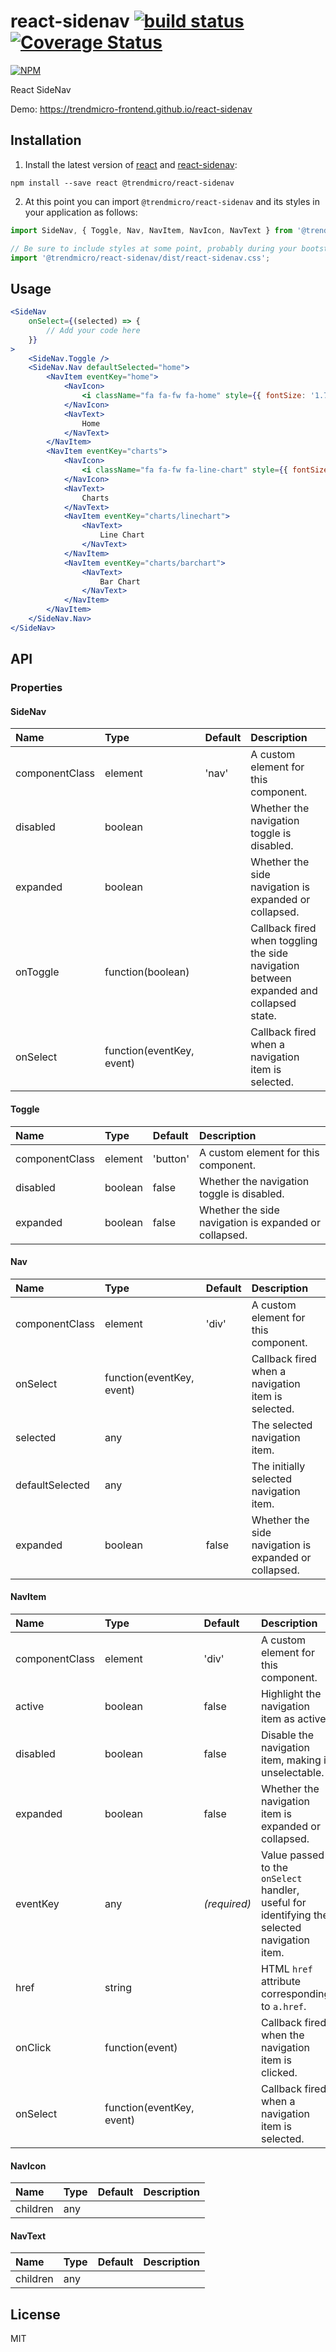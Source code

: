 # react-sidenav [![build status](https://travis-ci.org/trendmicro-frontend/react-sidenav.svg?branch=master)](https://travis-ci.org/trendmicro-frontend/react-sidenav) [![Coverage Status](https://coveralls.io/repos/github/trendmicro-frontend/react-sidenav/badge.svg?branch=master)](https://coveralls.io/github/trendmicro-frontend/react-sidenav?branch=master)

[![NPM](https://nodei.co/npm/@trendmicro/react-sidenav.png?downloads=true&stars=true)](https://nodei.co/npm/@trendmicro/react-sidenav/)

React SideNav

Demo: https://trendmicro-frontend.github.io/react-sidenav

## Installation

1. Install the latest version of [react](https://github.com/facebook/react) and [react-sidenav](https://github.com/trendmicro-frontend/react-sidenav):

  ```
  npm install --save react @trendmicro/react-sidenav
  ```

2. At this point you can import `@trendmicro/react-sidenav` and its styles in your application as follows:

  ```js
  import SideNav, { Toggle, Nav, NavItem, NavIcon, NavText } from '@trendmicro/react-sidenav';

  // Be sure to include styles at some point, probably during your bootstraping
  import '@trendmicro/react-sidenav/dist/react-sidenav.css';
  ```

## Usage

```jsx
<SideNav
    onSelect={(selected) => {
        // Add your code here
    }}
>
    <SideNav.Toggle />
    <SideNav.Nav defaultSelected="home">
        <NavItem eventKey="home">
            <NavIcon>
                <i className="fa fa-fw fa-home" style={{ fontSize: '1.75em' }} />
            </NavIcon>
            <NavText>
                Home
            </NavText>
        </NavItem>
        <NavItem eventKey="charts">
            <NavIcon>
                <i className="fa fa-fw fa-line-chart" style={{ fontSize: '1.75em' }} />
            </NavIcon>
            <NavText>
                Charts
            </NavText>
            <NavItem eventKey="charts/linechart">
                <NavText>
                    Line Chart
                </NavText>
            </NavItem>
            <NavItem eventKey="charts/barchart">
                <NavText>
                    Bar Chart
                </NavText>
            </NavItem>
        </NavItem>
    </SideNav.Nav>
</SideNav>
```

## API

### Properties

#### SideNav

Name | Type | Default | Description 
:--- | :--- | :------ | :----------
componentClass | element | 'nav' | A custom element for this component.
disabled | boolean | | Whether the navigation toggle is disabled.
expanded | boolean | | Whether the side navigation is expanded or collapsed.
onToggle | function(boolean) | | Callback fired when toggling the side navigation between expanded and collapsed state.
onSelect | function(eventKey, event) | | Callback fired when a navigation item is selected.

#### Toggle

Name | Type | Default | Description 
:--- | :--- | :------ | :----------
componentClass | element | 'button' | A custom element for this component.
disabled | boolean | false | Whether the navigation toggle is disabled.
expanded | boolean | false | Whether the side navigation is expanded or collapsed.

#### Nav

Name | Type | Default | Description 
:--- | :--- | :------ | :----------
componentClass | element | 'div' | A custom element for this component.
onSelect | function(eventKey, event) | | Callback fired when a navigation item is selected.
selected | any | | The selected navigation item.
defaultSelected | any | | The initially selected navigation item.
expanded | boolean | false | Whether the side navigation is expanded or collapsed.

#### NavItem

Name | Type | Default | Description 
:--- | :--- | :------ | :----------
componentClass | element | 'div' | A custom element for this component.
active | boolean | false | Highlight the navigation item as active.
disabled | boolean | false | Disable the navigation item, making it unselectable.
expanded | boolean | false | Whether the navigation item is expanded or collapsed.
eventKey | any | _(required)_ | Value passed to the `onSelect` handler, useful for identifying the selected navigation item.
href | string | | HTML `href` attribute corresponding to `a.href`.
onClick | function(event) | | Callback fired when the navigation item is clicked.
onSelect | function(eventKey, event) | | Callback fired when a navigation item is selected.

#### NavIcon

Name | Type | Default | Description 
:--- | :--- | :------ | :----------
children | any | |

#### NavText

Name | Type | Default | Description 
:--- | :--- | :------ | :----------
children | any | |

## License

MIT
